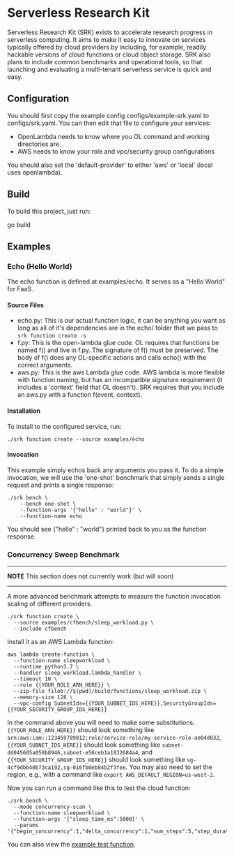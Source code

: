 # Serverless Research Kit

Serverless Research Kit (SRK) exists to accelerate research progress in serverless computing.
It aims to make it easy to innovate on services typically offered by cloud providers by including, for example,
readily hackable versions of cloud functions or cloud object storage. SRK also plans to include common benchmarks
and operational tools, so that launching and evaluating a multi-tenant serverless service is quick and easy.

## Configuration
You should first copy the example config configs/example-srk.yaml to
configs/srk.yaml. You can then edit that file to configure your
services:
* OpenLambda needs to know where you OL command and working directories are.
* AWS needs to know your role and vpc/security group configurations

You should also set the 'default-provider' to either 'aws' or 'local' (local
uses openlambda).

## Build
To build this project, just run:

  go build

## Examples

### Echo (Hello World)
The echo function is defined at examples/echo. It serves as a "Hello World" for
FaaS.

#### Source Files
* echo.py: This is our actual function logic, it can be anything you want as
  long as all of it's dependencies are in the echo/ folder that we pass to
``srk function create -s``
* f.py: This is the open-lambda glue code. OL requires that functions be named
  f() and live in f.py. The signature of f() must be preserved. The body of f()
  does any OL-specific actions and calls echo() with the correct arguments.
* aws.py: This is the aws Lambda glue code. AWS lambda is more flexible with
  function naming, but has an incompatible signature requirement (it includes a
  'context' field that OL doesn't). SRK requires that you include an aws.py
  with a function f(event, context).

#### Installation
To install to the configured service, run:

    ./srk function create --source examples/echo

#### Invocation
This example simply echos back any arguments you pass it. To do a simple
invocation, we will use the 'one-shot' benchmark that simply sends a single
request and prints a single response:

    ./srk bench \
        --bench one-shot \
        --function-args '{"hello" : "world"}' \
        --function-name echo

You should see {"hello" : "world"} printed back to you as the function response.

### Concurrency Sweep Benchmark 
______
**NOTE**
This section does not currently work (but will soon)
______

A more advanced benchmark attempts to measure the function invocation scaling
of different providers.

```
./srk function create \
  --source examples/cfbench/sleep_workload.py \
  --include cfbench
```

Install it as an AWS Lambda function:
```
aws lambda create-function \
  --function-name sleepworkload \
  --runtime python3.7 \
  --handler sleep_workload.lambda_handler \
  --timeout 10 \
  --role {{YOUR_ROLE_ARN_HERE}} \
  --zip-file fileb://$(pwd)/build/functions/sleep_workload.zip \
  --memory-size 128 \
  --vpc-config SubnetIds={{YOUR_SUBNET_IDS_HERE}},SecurityGroupIds={{YOUR_SECURITY_GROUP_IDS_HERE}}
```

In the command above you will need to make some substitutions.
`{{YOUR_ROLE_ARN_HERE}}` should look something like `arn:aws:iam::123459789012:role/service-role/my-service-role-ae04d032`,
`{{YOUR_SUBNET_IDS_HERE}}` should look something like `subnet-dd045605a058b8946,subnet-e56ceb1a1832684a4`, and
`{{YOUR_SECURITY_GROUP_IDS_HERE}}` should look something like `sg-4cf9dbb40b73ca192,sg-016fb0eb84b2f3fee`.
You may also need to set the region, e.g., with a command like `export AWS_DEFAULT_REGION=us-west-2`.

Now you can run a command like this to test the cloud function:

```
./srk bench \
  --mode concurrency-scan \
  --function-name sleepworkload \
  --function-args '{"sleep_time_ms":5000}' \
  --params '{"begin_concurrency":1,"delta_concurrency":1,"num_steps":5,"step_duration":5}'
```

You can also view the [example test function](examples/cfbench/sleep_workload.py).
